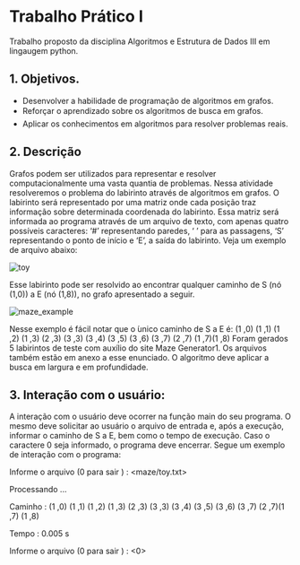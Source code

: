 # Trabalho Prático I

Trabalho proposto da disciplina Algoritmos e Estrutura de Dados III em lingaugem python.

## 1. Objetivos.

- Desenvolver a habilidade de programação de algoritmos em grafos.
- Reforçar o aprendizado sobre os algoritmos de busca em grafos.
- Aplicar os conhecimentos em algoritmos para resolver problemas reais.
  
## 2. Descrição

Grafos podem ser utilizados para representar e resolver computacionalmente uma vasta quantia de problemas. Nessa atividade resolveremos o problema do labirinto através de algoritmos em grafos. O labirinto será representado por uma matriz onde cada posição traz informação sobre determinada coordenada do labirinto. Essa matriz será informada ao programa através de um arquivo de texto, com apenas quatro possíveis caracteres: ‘#’ representando paredes, ‘ ’ para as passagens, ‘S’ representando o ponto de início e ‘E’, a saída do labirinto. Veja um exemplo de arquivo abaixo:

![toy](https://github.com/user-attachments/assets/4c09e5a5-7a11-434c-adef-217d5dcf44ac)

Esse labirinto pode ser resolvido ao encontrar qualquer caminho de S (nó (1,0)) a E (nó (1,8)), no grafo apresentado a seguir.

![maze_example](https://github.com/user-attachments/assets/ab91550f-44dc-43ea-b51d-618bdcb37511)

Nesse exemplo é fácil notar que o ́unico caminho de S a E é:
(1 ,0) (1 ,1) (1 ,2) (1 ,3) (2 ,3) (3 ,3) (3 ,4) (3 ,5) (3 ,6) (3 ,7) (2 ,7) (1 ,7)(1 ,8)
Foram gerados 5 labirintos de teste com auxílio do site Maze Generator1. Os arquivos também estão em anexo a esse enunciado.
O algoritmo deve aplicar a busca em largura e em profundidade.

## 3. Interação com o usuário:

A interação com o usuário deve ocorrer na função main do seu programa. O mesmo deve solicitar ao usuário o arquivo de entrada e, após a execução, informar o caminho de S a E, bem como o tempo de execução. Caso o caractere 0 seja informado, o programa deve encerrar. Segue um exemplo de interação com o programa:

Informe o arquivo (0 para sair ) : <maze/toy.txt>

Processando ...

Caminho : (1 ,0) (1 ,1) (1 ,2) (1 ,3) (2 ,3) (3 ,3) (3 ,4) (3 ,5) (3 ,6) (3 ,7) (2 ,7)(1 ,7) (1 ,8)

Tempo : 0.005 s

Informe o arquivo (0 para sair ) : <0>
